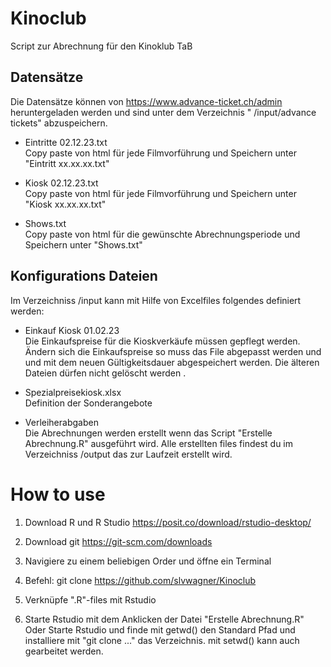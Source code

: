 
# Kinoclub

Script zur Abrechnung für den Kinoklub TaB

## Datensätze

Die Datensätze können von <https://www.advance-ticket.ch/admin>
heruntergeladen werden und sind unter dem Verzeichnis " /input/advance
tickets" abzuspeichern.

-   Eintritte 02.12.23.txt\
    Copy paste von html für jede Filmvorführung und Speichern unter
    "Eintritt xx.xx.xx.txt"

-   Kiosk 02.12.23.txt\
    Copy paste von html für jede Filmvorführung und Speichern unter
    "Kiosk xx.xx.xx.txt"

-   Shows.txt\
    Copy paste von html für die gewünschte Abrechnungsperiode und
    Speichern unter "Shows.txt"

## Konfigurations Dateien

Im Verzeichniss /input kann mit Hilfe von Excelfiles folgendes definiert
werden:

-   Einkauf Kiosk 01.02.23\
    Die Einkaufspreise für die Kioskverkäufe müssen gepflegt werden.
    Ändern sich die Einkaufspreise so muss das File abgepasst werden und
    und mit dem neuen Gültigkeitsdauer abgespeichert werden. Die älteren
    Dateien dürfen nicht gelöscht werden .

-   Spezialpreisekiosk.xlsx\
    Definition der Sonderangebote

-   Verleiherabgaben\
    Die Abrechnungen werden erstellt wenn das Script "Erstelle
    Abrechnung.R" ausgeführt wird. Alle erstellten files findest du im
    Verzeichniss /output das zur Laufzeit erstellt wird.

# How to use

1.  Download R und R Studio <https://posit.co/download/rstudio-desktop/>

2.  Download git <https://git-scm.com/downloads>

3.  Navigiere zu einem beliebigen Order und öffne ein Terminal

4.  Befehl: git clone <https://github.com/slvwagner/Kinoclub>

5.  Verknüpfe ".R"-files mit Rstudio

6.  Starte Rstudio mit dem Anklicken der Datei "Erstelle Abrechnung.R"
    Oder Starte Rstudio und finde mit getwd() den Standard Pfad und installiere mit "git clone ..." das Verzeichnis.
    mit setwd() kann auch gearbeitet werden.  

